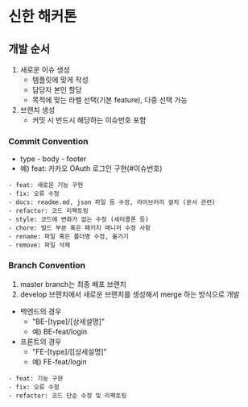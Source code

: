 # 신한 해커톤

## 개발 순서

1. 새로운 이슈 생성
    - 템플릿에 맞게 작성
    - 담당자 본인 할당
    - 목적에 맞는 라벨 선택(기본 feature), 다중 선택 가능
2. 브랜치 생성
    - 커밋 시 반드시 해당하는 이슈번호 포함

### Commit Convention

-   type - body - footer
-   예) feat: 카카오 OAuth 로그인 구현(#이슈번호)

```
- feat: 새로운 기능 구현
- fix: 오류 수정
- docs: readme.md, json 파일 등 수정, 라이브러리 설치 (문서 관련)
- refactor: 코드 리팩토링
- style: 코드에 변화가 없는 수정 (세미콜론 등)
- chore: 빌드 부분 혹은 패키지 매니저 수정 사항
- rename: 파일 혹은 폴더명 수정, 옮기기
- remove: 파일 삭제
```

### Branch Convention

1. master branch는 최종 배포 브랜치
2. develop 브랜치에서 새로운 브랜치를 생성해서 merge 하는 방식으로 개발

-   백엔드의 경우
    -   "BE-[type]/[상세설명]"
    -   예) BE-feat/login
-   프론트의 경우
    -   "FE-[type]/[[상세설명]"
    -   예) FE-feat/login

```
- feat: 기능 구현
- fix: 오류 수정
- refactor: 코드 단순 수정 및 리팩토링
```
